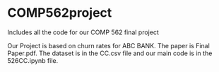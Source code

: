 # COMP562project
Includes all the code for our COMP 562 final project

Our Project is based on churn rates for ABC BANK. The paper is Final Paper.pdf. The dataset is in the CC.csv file and our main code is in the 526CC.ipynb file.
